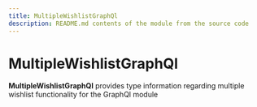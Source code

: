 ```yaml
---
title: MultipleWishlistGraphQl
description: README.md contents of the module from the source code
---
```


# MultipleWishlistGraphQl

**MultipleWishlistGraphQl** provides type information regarding multiple wishlist functionality for the GraphQl module
